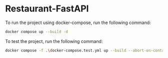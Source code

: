 Restaurant-FastAPI
==========
To run the project using docker-compose, run the following command:
```bash
docker compose up --build -d
```
To test the project, run the following command:
```bash
docker compose -f .\docker-compose.test.yml up --build --abort-on-container-exit
```